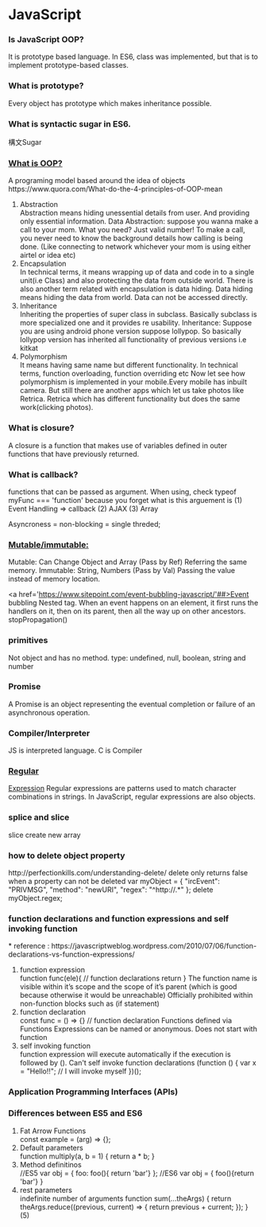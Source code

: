 <h1> JavaScript</h1>
<h3>Is JavaScript OOP?</h3>
It is prototype based language. In ES6, class was implemented, but that is to implement prototype-based classes.

<h3>What is prototype?</h3>
Every object has prototype which makes inheritance possible. 

<h3>What is syntactic sugar in ES6.</h3>
構文Sugar

<h3><a href='https://www.youtube.com/watch?v=PFmuCDHHpwk'>What is OOP?</a></h3>
A programing model based around the idea of objects
https://www.quora.com/What-do-the-4-principles-of-OOP-mean
<ol>
<li>Abstraction</li>
Abstraction means hiding unessential details from user. And providing only essential information.
Data Abstraction: suppose you wanna make a call to your mom. What you need?
Just valid number!
To make a call, you never need to know the background details how calling is being done. (Like connecting to network whichever your mom is using either airtel or idea etc)

<li>Encapsulation</li>
 In technical terms, it means wrapping up of data and code in to a single unit(i.e Class) and also protecting the data from outside world. There is also another term related with encapsulation is data hiding. Data hiding means hiding the data from world. Data can not be accessed directly.

<li>Inheritance</li>
Inheriting the properties of super class in subclass. Basically subclass is more specialized one and it provides re usability.
Inheritance: Suppose you are using android phone version suppose lollypop. So basically lollypop version has inherited all functionality of previous versions i.e kitkat

<li>Polymorphism</li>
It means having same name but different functionality. In technical terms, function overloading, function overriding etc
Now let see how polymorphism is implemented in your mobile.Every mobile has inbuilt camera. But still there are another apps which let us take photos like Retrica.
Retrica which has different functionality but does the same work(clicking photos).
</ol>

<h3> What is closure?</h3>
A closure is a function that makes use of variables defined in outer functions that have previously returned.

<h3> What is callback?</h3>
functions that can be passed as argument. When using, check typeof myFunc === 'function' because you forget what is this arguement is 
(1) Event Handling => callback
(2) AJAX
(3) Array

Asyncroness = non-blocking = single threded;

<h3> <a href='https://developer.mozilla.org/en-US/docs/Glossary/Mutable'>Mutable/immutable:</a></h3>
Mutable: Can Change Object and Array (Pass by Ref) Referring the same memory.
Immutable: String, Numbers (Pass by Val) Passing the value instead of memory location.

<a href='https://www.sitepoint.com/event-bubbling-javascript/'##>Event bubbling</a>
Nested tag. When an event happens on an element, it first runs the handlers on it, then on its parent, then all the way up on other ancestors.
stopPropagation()

<h3> primitives</h3>
Not object and has no method.
type: undefined, null, boolean, string and number

<h3> Promise</h3>
A Promise is an object representing the eventual completion or failure of an asynchronous operation.

<h3> Compiler/Interpreter</h3>
JS is interpreted language. C is Compiler

<h3><a href='https://developer.mozilla.org/en-US/docs/Web/JavaScript/Guide/Regular_Expressions'>Regular </h3>Expression</a>
Regular expressions are patterns used to match character combinations in strings. In JavaScript, regular expressions are also objects. 

<h3>splice and slice</h3>
slice create new array

<h3>how to delete object property</h3>
http://perfectionkills.com/understanding-delete/
delete only returns false when a property can not be deleted    
var myObject = {
    "ircEvent": "PRIVMSG",
    "method": "newURI",
    "regex": "^http://.*"
};
delete myObject.regex;

<h3> function declarations and function expressions and self invoking function</h3>
* reference : https://javascriptweblog.wordpress.com/2010/07/06/function-declarations-vs-function-expressions/

<ol>
<li> function expression</li>
function func(ele){  // function declarations
    return
}
The function name is visible within it’s scope and the scope of it’s parent (which is good because otherwise it would be unreachable)
Officially prohibited within non-function blocks such as (if statement)

<li> function declaration</li>
const func = () => {} // function declaration
Functions defined via Functions Expressions can be named or anonymous. Does not start with function

<li> self invoking function</li>
function expression will execute automatically if the execution is followed by (). Can't self invoke function declarations
(function () {
  var x = "Hello!!";      // I will invoke myself
})();
</ol>

<h3>Application Programming Interfaces (APIs)</h3>

<h3>Differences between ES5 and ES6</h3>
<ol>
<li>Fat Arrow Functions</li>
const example = (arg) => {};

<li> Default parameters </li>
function multiply(a, b = 1) {
  return a * b;
}
<li> Method definitinos </li>
 //ES5
 var obj = {
     foo: foo(){ return 'bar'}
 };
 //ES6
 var obj = {    
     foo(){return 'bar'}
 }

 <li>rest parameters</li>
 indefinite number of arguments
 function sum(...theArgs) {
  return theArgs.reduce((previous, current) => {
    return previous + current;
  });
}
(5)
